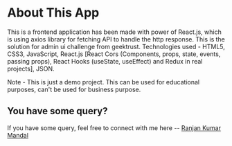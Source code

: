 # About This App

This is a frontend application has been made with power of React.js, which is using axios library for fetching API to handle the http response. This is the solution for admin ui challenge from geektrust. Technologies used - HTML5, CSS3, JavaScript, React.js [React Cors (Components, props, state, events, passing props), React Hooks (useState, useEffect) and Redux in real projects], JSON.

Note - This is just a demo project. This can be used for educational purposes, can't be used for business purpose.

## You have some query?

If you have some query, feel free to connect with me here -- [Ranjan Kumar Mandal](https://www.linkedin.com/in/ranjan-kumar-m-818367158/)
